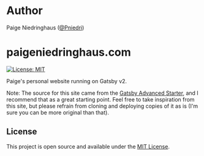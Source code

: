 # Author

Paige Niedringhaus ([@Pniedri](https://twitter.com/pniedri))

# paigeniedringhaus.com

[![License: MIT](https://img.shields.io/badge/License-MIT-blue.svg)](https://opensource.org/licenses/MIT)

Paige's personal website running on Gatsby v2.


Note: The source for this site came from the [Gatsby Advanced Starter](https://github.com/vagr9k/gatsby-advanced-starter/), and I recommend that as a great starting point. Feel free to take inspiration from this site, but please refrain from cloning and deploying copies of it as is (I'm sure you can be more original than that).
## License

This project is open source and available under the [MIT License](LICENSE).